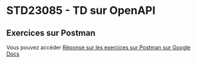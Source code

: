 # STD23085 - TD sur OpenAPI



## Exercices sur Postman

Vous pouvez accéder [Réponse sur les exercices sur Postman sur Google Docs](https://docs.google.com/document/d/1L2EmBXO2Km0MMPVV0mhGJGMKjKtg2Zd15EDG2DyITkM/edit)
